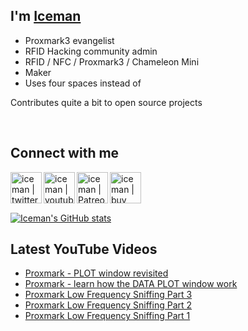 ## I'm [Iceman][website]

- Proxmark3 evangelist
- RFID Hacking community admin
- RFID / NFC / Proxmark3 / Chameleon Mini
- Maker
- Uses four spaces instead of <tab>

Contributes quite a bit to open source projects

<br />

## Connect with me

[<img align="left" alt="iceman | twitter" height="50px" src="https://upload.wikimedia.org/wikipedia/fr/c/c8/Twitter_Bird.svg" />][twitter]
[<img align="left" alt="iceman | youtube" height="50px" src="https://upload.wikimedia.org/wikipedia/commons/0/09/YouTube_full-color_icon_%282017%29.svg" />][youtube]
[<img align="left" alt="iceman | Patreon" height="50px" src="https://upload.wikimedia.org/wikipedia/commons/5/5a/Patreon_logomark.svg" />][patreon]
[<img align="left" alt="iceman | buy me a coffe" height="50px" src="http://www.icesql.se/i/bmc-button.svg" />][buymeacoffee]

<br /><br /><br />

[![Iceman's GitHub stats](https://github-readme-stats.vercel.app/api?username=iceman1001&show_icons=true&theme=calm)](https://github.com/anuraghazra/github-readme-stats)


## Latest YouTube Videos
<!-- YOUTUBE:START -->
- [Proxmark - PLOT window revisited](https://www.youtube.com/watch?v=7L-8MkSym8c)
- [Proxmark - learn how the DATA PLOT window work](https://www.youtube.com/watch?v=3GWEgmtBw6s)
- [Proxmark Low Frequency Sniffing Part 3](https://www.youtube.com/watch?v=bN5Wp8FyG2M)
- [Proxmark Low Frequency Sniffing Part 2](https://www.youtube.com/watch?v=Qm9qTRnmFEw)
- [Proxmark Low Frequency Sniffing Part 1](https://www.youtube.com/watch?v=GLxxSjRVOpA)
<!-- YOUTUBE:END -->

[website]: http://www.icedev.se
[twitter]: https://twitter.com/herrmann1001
[youtube]: https://www.youtube.com/c/ChrisHerrmann1001
[patreon]: https://www.patreon.com/iceman1001
[buymeacoffee]: https://www.buymeacoffee.com/iceman
